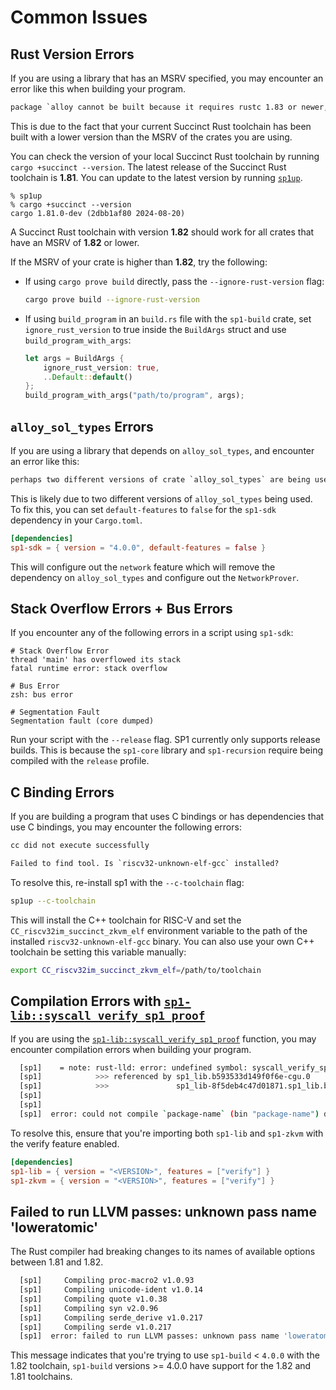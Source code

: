# Common Issues

## Rust Version Errors

If you are using a library that has an MSRV specified, you may encounter an error like this when building your program.

```txt
package `alloy cannot be built because it requires rustc 1.83 or newer, while the currently active rustc version is 1.81.0`
```

This is due to the fact that your current Succinct Rust toolchain has been built with a lower version than the MSRV of the crates you are using.

You can check the version of your local Succinct Rust toolchain by running `cargo +succinct --version`. The latest release of the Succinct Rust toolchain is **1.81**. You can update to the latest version by running [`sp1up`](../getting-started/install.md).

```shell
% sp1up
% cargo +succinct --version
cargo 1.81.0-dev (2dbb1af80 2024-08-20)
```

A Succinct Rust toolchain with version **1.82** should work for all crates that have an MSRV of **1.82** or lower.

If the MSRV of your crate is higher than **1.82**, try the following:

- If using `cargo prove build` directly, pass the `--ignore-rust-version` flag:

  ```bash
  cargo prove build --ignore-rust-version
  ```

- If using `build_program` in an `build.rs` file with the `sp1-build` crate, set `ignore_rust_version` to true inside the `BuildArgs` struct and use
  `build_program_with_args`:

  ```rust
  let args = BuildArgs {
      ignore_rust_version: true,
      ..Default::default()
  };
  build_program_with_args("path/to/program", args);
  ```

## `alloy_sol_types` Errors

If you are using a library that depends on `alloy_sol_types`, and encounter an error like this:

```txt
perhaps two different versions of crate `alloy_sol_types` are being used?
```

This is likely due to two different versions of `alloy_sol_types` being used. To fix this, you can set `default-features` to `false` for the `sp1-sdk` dependency in your `Cargo.toml`.

```toml
[dependencies]
sp1-sdk = { version = "4.0.0", default-features = false }
```

This will configure out the `network` feature which will remove the dependency on `alloy_sol_types` and configure out the `NetworkProver`.

## Stack Overflow Errors + Bus Errors

If you encounter any of the following errors in a script using `sp1-sdk`:

```shell
# Stack Overflow Error
thread 'main' has overflowed its stack
fatal runtime error: stack overflow

# Bus Error
zsh: bus error

# Segmentation Fault
Segmentation fault (core dumped)
```

Run your script with the `--release` flag. SP1 currently only supports release builds. This is because
the `sp1-core` library and `sp1-recursion` require being compiled with the `release` profile.

## C Binding Errors

If you are building a program that uses C bindings or has dependencies that use C bindings, you may encounter the following errors:

```txt
cc did not execute successfully
```

```txt
Failed to find tool. Is `riscv32-unknown-elf-gcc` installed?
```

To resolve this, re-install sp1 with the `--c-toolchain` flag:

```bash
sp1up --c-toolchain
```

This will install the C++ toolchain for RISC-V and set the `CC_riscv32im_succinct_zkvm_elf` environment
variable to the path of the installed `riscv32-unknown-elf-gcc` binary. You can also use your own
C++ toolchain be setting this variable manually:

```bash
export CC_riscv32im_succinct_zkvm_elf=/path/to/toolchain
```

## Compilation Errors with [`sp1-lib::syscall_verify_sp1_proof`](https://docs.rs/sp1-lib/latest/sp1_lib/fn.syscall_verify_sp1_proof.html)

If you are using the [`sp1-lib::syscall_verify_sp1_proof`](https://docs.rs/sp1-lib/latest/sp1_lib/fn.syscall_verify_sp1_proof.html) function, you may encounter compilation errors when building your program.

```bash
  [sp1]    = note: rust-lld: error: undefined symbol: syscall_verify_sp1_proof
  [sp1]            >>> referenced by sp1_lib.b593533d149f0f6e-cgu.0
  [sp1]            >>>               sp1_lib-8f5deb4c47d01871.sp1_lib.b593533d149f0f6e-cgu.0.rcgu.o:(sp1_lib::verify::verify_sp1_proof::h5c1bb38f11b3fe71) in ...
  [sp1]
  [sp1]
  [sp1]  error: could not compile `package-name` (bin "package-name") due to 1 previous error
```

To resolve this, ensure that you're importing both `sp1-lib` and `sp1-zkvm` with the verify feature enabled.

```toml
[dependencies]
sp1-lib = { version = "<VERSION>", features = ["verify"] }
sp1-zkvm = { version = "<VERSION>", features = ["verify"] }
```

## Failed to run LLVM passes: unknown pass name 'loweratomic'

The Rust compiler had breaking changes to its names of available options between 1.81 and 1.82.

```bash
  [sp1]     Compiling proc-macro2 v1.0.93
  [sp1]     Compiling unicode-ident v1.0.14
  [sp1]     Compiling quote v1.0.38
  [sp1]     Compiling syn v2.0.96
  [sp1]     Compiling serde_derive v1.0.217
  [sp1]     Compiling serde v1.0.217
  [sp1]  error: failed to run LLVM passes: unknown pass name 'loweratomic'
```

This message indicates that you're trying to use `sp1-build` < `4.0.0` with the 1.82 toolchain,
`sp1-build` versions >= 4.0.0 have support for the 1.82 and 1.81 toolchains.

